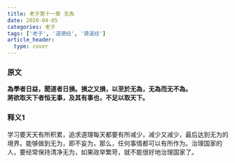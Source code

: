 ```yaml
---
title: 老子第十一章 无為
date: 2020-04-05
categories: 老子
tags: ['老子', '道德经', '德道经']
article_header:
  type: cover
---
```


### 原文

**為學者日益，聞道者日損。損之又損，以至於无為，无為而无不為。**  
**將欲取天下者恒无事，及其有事也，不足以取天下。**

<!--more-->

### 释义1

学习要天天有所积累，追求道理每天都要有所减少，减少又减少，最后达到无为的境界。能够做到无为，即不妄为，那么，任何事情都可以有所作为。治理国家的人，要经常保持清净无为，如果政举繁苛，就不能很好地治理国家了。
